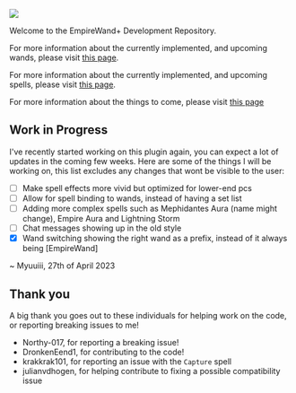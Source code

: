 ![](https://minio.myuuiii.com/myuuiii/GitHub/EmpireWandPlus/EmpireWandPlus-BannerHeader_0002.png)

Welcome to the EmpireWand+ Development Repository. 

For more information about the currently implemented, and upcoming wands, please visit [this page](./doc/Wands.md).

For more information about the currently implemented, and upcoming spells, please visit [this page](./doc/Spells.md). 

For more information about the things to come, please visit [this page](./doc/Roadmap.md)

## Work in Progress

I've recently started working on this plugin again, you can expect a lot of updates in the coming few weeks. Here are some of the things I will be working on, this list excludes any changes that wont be visible to the user:

- [ ] Make spell effects more vivid but optimized for lower-end pcs
- [ ] Allow for spell binding to wands, instead of having a set list
- [ ] Adding more complex spells such as Mephidantes Aura (name might change), Empire Aura and Lightning Storm
- [ ] Chat messages showing up in the old style
- [x] Wand switching showing the right wand as a prefix, instead of it always being [EmpireWand]

~ Myuuiii, 27th of April 2023

## Thank you

A big thank you goes out to these individuals for helping work on the code, or reporting breaking issues to me!

- Northy-017, for reporting a breaking issue!
- DronkenEend1, for contributing to the code!
- krakkrak101, for reporting an issue with the `Capture` spell
- julianvdhogen, for helping contribute to fixing a possible compatibility issue

